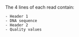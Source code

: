 The 4 lines of each read contain:
 
    - Header 1
    - DNA sequence
    - Header 2
    - Quality values